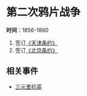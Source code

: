# 第二次鸦片战争

<!-- :战争:重要事件: -->

**时间**：1856-1860

1. 签订[《天津条约》](《天津条约》.md)
2. 签订[《北京条约》](《北京条约》.md)

## 相关事件

- [三元里抗英](三元里抗英.md)
